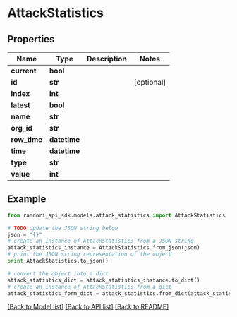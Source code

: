 # AttackStatistics


## Properties

Name | Type | Description | Notes
------------ | ------------- | ------------- | -------------
**current** | **bool** |  | 
**id** | **str** |  | [optional] 
**index** | **int** |  | 
**latest** | **bool** |  | 
**name** | **str** |  | 
**org_id** | **str** |  | 
**row_time** | **datetime** |  | 
**time** | **datetime** |  | 
**type** | **str** |  | 
**value** | **int** |  | 

## Example

```python
from randori_api_sdk.models.attack_statistics import AttackStatistics

# TODO update the JSON string below
json = "{}"
# create an instance of AttackStatistics from a JSON string
attack_statistics_instance = AttackStatistics.from_json(json)
# print the JSON string representation of the object
print AttackStatistics.to_json()

# convert the object into a dict
attack_statistics_dict = attack_statistics_instance.to_dict()
# create an instance of AttackStatistics from a dict
attack_statistics_form_dict = attack_statistics.from_dict(attack_statistics_dict)
```
[[Back to Model list]](../README.md#documentation-for-models) [[Back to API list]](../README.md#documentation-for-api-endpoints) [[Back to README]](../README.md)


